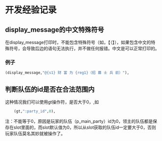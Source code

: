 # 开发经验记录

## display_message的中文特殊符号
在display_message打印时，不能包含特殊符号（如，【（】），如果包含中文的特殊符号，会导致后边的语句无法执行，并不做任何报错。中文是可以正常打印的。
### 例子
```python
(display_message,"@{s1} 财 富 为 {reg1}（招 募 士 兵 前）"),
```
## 判断队伍的id是否在合法范围内
这种情况我们可以使用gt操作符，是否大于0，,如
```python
    (gt,":party_id",0),
```

注：不能等于0，原因是玩家的队伍（p_main_party）id为0，领主的队伍都是保存在slot里面的，而slot默认值为0，所以从slot获取的队伍id一定要大于0，否则玩家队伍莫名其妙就被操作了。